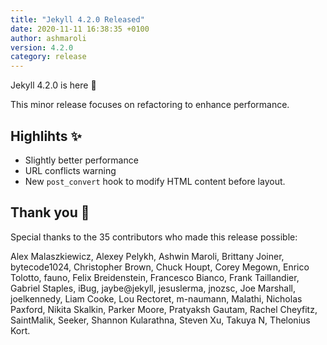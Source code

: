 ```yaml
---
title: "Jekyll 4.2.0 Released"
date: 2020-11-11 16:38:35 +0100
author: ashmaroli
version: 4.2.0
category: release
---
```


Jekyll 4.2.0 is here :tada:

This minor release focuses on refactoring to enhance performance.

## Highlihts :sparkles:

- Slightly better performance
- URL conflicts warning
- New `post_convert` hook to modify HTML content before layout.

## Thank you :pray:

Special thanks to the 35 contributors who made this release possible:

Alex Malaszkiewicz, Alexey Pelykh, Ashwin Maroli, Brittany Joiner, bytecode1024, Christopher Brown, Chuck Houpt, Corey Megown, Enrico Tolotto, fauno, Felix Breidenstein, Francesco Bianco, Frank Taillandier, Gabriel Staples, iBug, jaybe@jekyll, jesuslerma, jnozsc, Joe Marshall, joelkennedy, Liam Cooke, Lou Rectoret, m-naumann, Malathi, Nicholas Paxford, Nikita Skalkin, Parker Moore, Pratyaksh Gautam, Rachel Cheyfitz, SaintMalik, Seeker, Shannon Kularathna, Steven Xu, Takuya N, Thelonius Kort.
